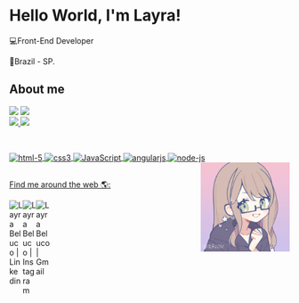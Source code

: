 # Hello World, I'm Layra!

:computer:Front-End Developer

:house_with_garden:Brazil - SP.

## About me
<div> 
  <a href="https://github.com/LayraGB" target="_blank"><img src="https://img.shields.io/badge/-Github-000?style=for-the-badge&logo=Github&logoColor=white"target="_blank"></a>
  <a href="https://rooms.xyz/layrabeluco/homeoffice" target="_blank"><img src="https://img.shields.io/badge/-room.xyz-000?style=for-the-badge&logo=&logoColor=white" target="_blank"></a>
</div>

<table>
  <a href="https://github.com/layraGB">
  <img height="180em" src="https://github-readme-stats.vercel.app/api?username=layragb&show_icons=true&theme=tokyonight&include_all_commits=true&count_private=true"/>
  <img height="180em" src="https://github-readme-stats.vercel.app/api/top-langs/?username=layragb&layout=compact&langs_count=6&theme=tokyonight"/>
</table>

<div style="display: inline_block"><br>
  <img align="center" alt="html-5" width="60" src="https://img.icons8.com/nolan/96/html-5.png">
  <img align="center" alt="css3" width="60" src="https://img.icons8.com/nolan/96/1A6DFF/C822FF/css3.png">
  <img align="center" alt="JavaScript" width="60" src="https://img.icons8.com/nolan/64/javascript-logo.png">
  <img align="center" alt="angularjs" width="60" src="https://img.icons8.com/nolan/64/angularjs.png">
  <img align="center" alt="node-js" width="60" src="https://img.icons8.com/nolan/96/1A6DFF/C822FF/node-js.png">
  <img align="right" width="160" alt="laylay" src="laylay.gif">
</div>

## 

<div>
  
 Find me around the web 🌎: 
  
</div>

  <a href="https://www.linkedin.com/in/layra-beluco/">
    <img align="left" alt="Layra Beluco | Linkedin" width="24px" src="https://github.com/TheDudeThatCode/TheDudeThatCode/blob/master/Assets/Linkedin.svg" />
  </a>
  <a href="https://www.instagram.com/lay_beluco/">
    <img align="left" alt="Layra Beluco | Instagram" width="24px" src="https://github.com/TheDudeThatCode/TheDudeThatCode/blob/master/Assets/Instagram.svg" />
  </a>
  <a href="mailto:laybeluco@gmail.com">
    <img align="left" alt="Layra Beluco | Gmail" width="26px" src="https://github.com/TheDudeThatCode/TheDudeThatCode/blob/master/Assets/Gmail.svg" />
  </a>
